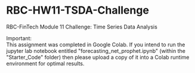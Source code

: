 # RBC-HW11-TSDA-Challenge
RBC-FinTech Module 11 Challenge: Time Series Data Analysis

Important:   
This assignment was completed in Google Colab.
If you intend to run the jupyter lab notebook entitled "forecasting_net_prophet.ipynb"
(within the "Starter_Code" folder)
then please upload a copy of it into a Colab runtime environment for optimal results.
